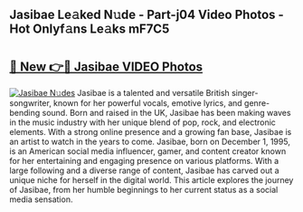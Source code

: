 ## Jasibae Le𝚊ked N𝚞de - Part-j04 Video Photos - Hot Onlyf𝚊ns Le𝚊ks mF7C5

# <h2><a href="http://ab4029.deff.icu/?id=Jasibae">🔗 New 👉🔴 Jasibae VIDEO Photos</a></h2>

[![Jasibae N𝚞des](https://i.imgur.com/rIISA9y.gif)](http://ab4029.deff.icu/?id=Jasibae)
Jasibae is a talented and versatile British singer-songwriter, known for her powerful vocals, emotive lyrics, and genre-bending sound. Born and raised in the UK, Jasibae has been making waves in the music industry with her unique blend of pop, rock, and electronic elements. With a strong online presence and a growing fan base, Jasibae is an artist to watch in the years to come. Jasibae, born on December 1, 1995, is an American social media influencer, gamer, and content creator known for her entertaining and engaging presence on various platforms. With a large following and a diverse range of content, Jasibae has carved out a unique niche for herself in the digital world. This article explores the journey of Jasibae, from her humble beginnings to her current status as a social media sensation.
